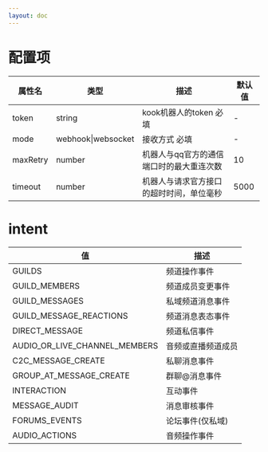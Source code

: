 ```yaml
---
layout: doc
---
```


# 配置项

| 属性名      | 类型                  | 描述                    | 默认值   |
|----------|---------------------|-----------------------|-------|
| token    | string              | kook机器人的token 必填      | -     |
| mode     | webhook\|websocket  | 接收方式 必填               | -     |
| maxRetry | number              | 机器人与qq官方的通信端口时的最大重连次数 | 10    |
| timeout  | number              | 机器人与请求官方接口的超时时间，单位毫秒  | 5000  |

# intent

| 值                             | 描述        |
|-------------------------------|-----------|
| GUILDS                        | 频道操作事件    |
| GUILD_MEMBERS                 | 频道成员变更事件  |
| GUILD_MESSAGES                | 私域频道消息事件  |
| GUILD_MESSAGE_REACTIONS       | 频道消息表态事件  |
| DIRECT_MESSAGE                | 频道私信事件    |
| AUDIO_OR_LIVE_CHANNEL_MEMBERS | 音频或直播频道成员 |
| C2C_MESSAGE_CREATE            | 私聊消息事件    |
| GROUP_AT_MESSAGE_CREATE       | 群聊@消息事件   |
| INTERACTION                   | 互动事件      |
| MESSAGE_AUDIT                 | 消息审核事件    |
| FORUMS_EVENTS                 | 论坛事件(仅私域) |
| AUDIO_ACTIONS                 | 音频操作事件    |


